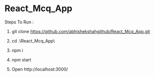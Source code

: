 # React_Mcq_App

Steps To Run :

1. git clone https://github.com/abhishekshahgithub/React_Mcq_App.git

2. cd .\React_Mcq_App\

3. npm i 

4. npm start 

5. Open  http://localhost:3000/ 
